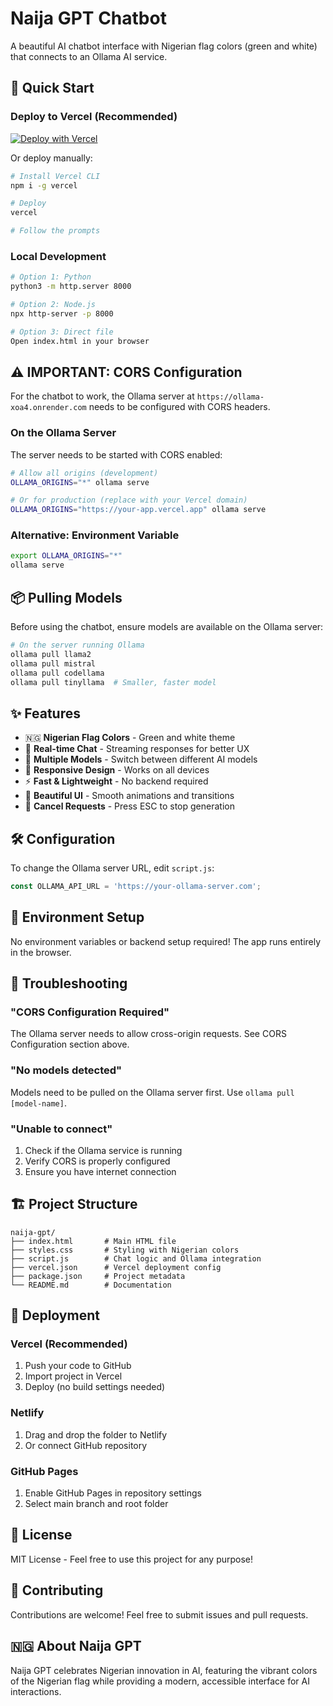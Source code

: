 # Naija GPT Chatbot

A beautiful AI chatbot interface with Nigerian flag colors (green and white) that connects to an Ollama AI service.

## 🚀 Quick Start

### Deploy to Vercel (Recommended)

[![Deploy with Vercel](https://vercel.com/button)](https://vercel.com/new/clone?repository-url=https://github.com/yourusername/naija-gpt)

Or deploy manually:

```bash
# Install Vercel CLI
npm i -g vercel

# Deploy
vercel

# Follow the prompts
```

### Local Development

```bash
# Option 1: Python
python3 -m http.server 8000

# Option 2: Node.js
npx http-server -p 8000

# Option 3: Direct file
Open index.html in your browser
```

## ⚠️ IMPORTANT: CORS Configuration

For the chatbot to work, the Ollama server at `https://ollama-xoa4.onrender.com` needs to be configured with CORS headers.

### On the Ollama Server

The server needs to be started with CORS enabled:

```bash
# Allow all origins (development)
OLLAMA_ORIGINS="*" ollama serve

# Or for production (replace with your Vercel domain)
OLLAMA_ORIGINS="https://your-app.vercel.app" ollama serve
```

### Alternative: Environment Variable

```bash
export OLLAMA_ORIGINS="*"
ollama serve
```

## 📦 Pulling Models

Before using the chatbot, ensure models are available on the Ollama server:

```bash
# On the server running Ollama
ollama pull llama2
ollama pull mistral
ollama pull codellama
ollama pull tinyllama  # Smaller, faster model
```

## ✨ Features

- 🇳🇬 **Nigerian Flag Colors** - Green and white theme
- 💬 **Real-time Chat** - Streaming responses for better UX
- 🤖 **Multiple Models** - Switch between different AI models
- 📱 **Responsive Design** - Works on all devices
- ⚡ **Fast & Lightweight** - No backend required
- 🎨 **Beautiful UI** - Smooth animations and transitions
- 🚫 **Cancel Requests** - Press ESC to stop generation

## 🛠️ Configuration

To change the Ollama server URL, edit `script.js`:

```javascript
const OLLAMA_API_URL = 'https://your-ollama-server.com';
```

## 📝 Environment Setup

No environment variables or backend setup required! The app runs entirely in the browser.

## 🔧 Troubleshooting

### "CORS Configuration Required"
The Ollama server needs to allow cross-origin requests. See CORS Configuration section above.

### "No models detected"
Models need to be pulled on the Ollama server first. Use `ollama pull [model-name]`.

### "Unable to connect"
1. Check if the Ollama service is running
2. Verify CORS is properly configured
3. Ensure you have internet connection

## 🏗️ Project Structure

```
naija-gpt/
├── index.html       # Main HTML file
├── styles.css       # Styling with Nigerian colors
├── script.js        # Chat logic and Ollama integration
├── vercel.json      # Vercel deployment config
├── package.json     # Project metadata
└── README.md        # Documentation
```

## 🚀 Deployment

### Vercel (Recommended)

1. Push your code to GitHub
2. Import project in Vercel
3. Deploy (no build settings needed)

### Netlify

1. Drag and drop the folder to Netlify
2. Or connect GitHub repository

### GitHub Pages

1. Enable GitHub Pages in repository settings
2. Select main branch and root folder

## 📄 License

MIT License - Feel free to use this project for any purpose!

## 🤝 Contributing

Contributions are welcome! Feel free to submit issues and pull requests.

## 🇳🇬 About Naija GPT

Naija GPT celebrates Nigerian innovation in AI, featuring the vibrant colors of the Nigerian flag while providing a modern, accessible interface for AI interactions.